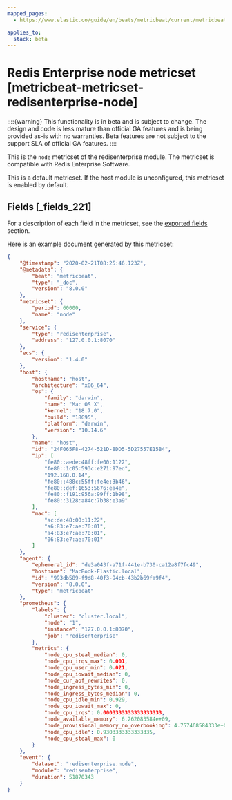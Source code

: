 ```yaml
---
mapped_pages:
  - https://www.elastic.co/guide/en/beats/metricbeat/current/metricbeat-metricset-redisenterprise-node.html

applies_to:
  stack: beta
---
```


# Redis Enterprise node metricset [metricbeat-metricset-redisenterprise-node]

::::{warning}
This functionality is in beta and is subject to change. The design and code is less mature than official GA features and is being provided as-is with no warranties. Beta features are not subject to the support SLA of official GA features.
::::


This is the `node` metricset of the redisenterprise module. The metricset is compatible with Redis Enterprise Software.

This is a default metricset. If the host module is unconfigured, this metricset is enabled by default.

## Fields [_fields_221]

For a description of each field in the metricset, see the [exported fields](/reference/metricbeat/exported-fields-redisenterprise.md) section.

Here is an example document generated by this metricset:

```json
{
    "@timestamp": "2020-02-21T08:25:46.123Z",
    "@metadata": {
        "beat": "metricbeat",
        "type": "_doc",
        "version": "8.0.0"
    },
    "metricset": {
        "period": 60000,
        "name": "node"
    },
    "service": {
        "type": "redisenterprise",
        "address": "127.0.0.1:8070"
    },
    "ecs": {
        "version": "1.4.0"
    },
    "host": {
        "hostname": "host",
        "architecture": "x86_64",
        "os": {
            "family": "darwin",
            "name": "Mac OS X",
            "kernel": "18.7.0",
            "build": "18G95",
            "platform": "darwin",
            "version": "10.14.6"
        },
        "name": "host",
        "id": "24F065F8-4274-521D-8DD5-5D27557E15B4",
        "ip": [
            "fe80::aede:48ff:fe00:1122",
            "fe80::1c05:593c:e271:97ed",
            "192.168.0.14",
            "fe80::488c:55ff:fe4e:3b46",
            "fe80::def:1653:5676:ea4e",
            "fe80::f191:956a:99ff:1b98",
            "fe80::3128:a84c:7b38:e3a9"
        ],
        "mac": [
            "ac:de:48:00:11:22",
            "a6:83:e7:ae:70:01",
            "a4:83:e7:ae:70:01",
            "06:83:e7:ae:70:01"
        ]
    },
    "agent": {
        "ephemeral_id": "de3a043f-a71f-441e-b730-ca12a8f7fc49",
        "hostname": "MacBook-Elastic.local",
        "id": "993db589-f9d8-40f3-94cb-43b2b69fa9f4",
        "version": "8.0.0",
        "type": "metricbeat"
    },
    "prometheus": {
        "labels": {
            "cluster": "cluster.local",
            "node": "1",
            "instance": "127.0.0.1:8070",
            "job": "redisenterprise"
        },
        "metrics": {
            "node_cpu_steal_median": 0,
            "node_cpu_irqs_max": 0.001,
            "node_cpu_user_min": 0.021,
            "node_cpu_iowait_median": 0,
            "node_cur_aof_rewrites": 0,
            "node_ingress_bytes_min": 0,
            "node_ingress_bytes_median": 0,
            "node_cpu_idle_min": 0.929,
            "node_cpu_iowait_max": 0,
            "node_cpu_irqs": 0.0003333333333333333,
            "node_available_memory": 6.262083584e+09,
            "node_provisional_memory_no_overbooking": 4.757468584333e+09,
            "node_cpu_idle": 0.9303333333333335,
            "node_cpu_steal_max": 0
        }
    },
    "event": {
        "dataset": "redisenterprise.node",
        "module": "redisenterprise",
        "duration": 51870343
    }
}
```


